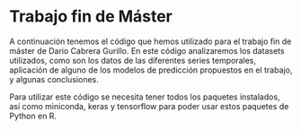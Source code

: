 # Trabajo fin de Máster
A continuación tenemos el código que hemos utilizado para el trabajo fin de máster de Dario Cabrera Gurillo. En este código analizaremos los datasets utilizados, como son los datos de las diferentes series temporales, aplicación de alguno de los modelos de predicción propuestos en el trabajo, y algunas conclusiones.

Para utilizar este código se necesita tener todos los paquetes instalados, así como miniconda, keras y tensorflow para poder usar estos paquetes de Python en R.
